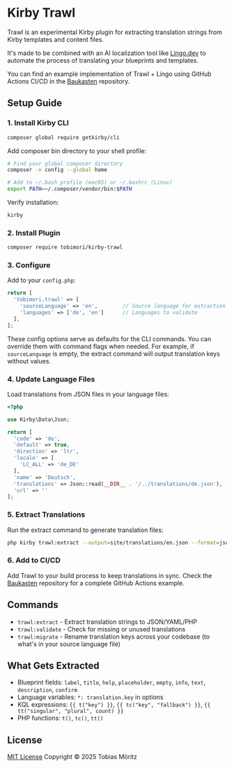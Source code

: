# Kirby Trawl

Trawl is an experimental Kirby plugin for extracting translation strings from Kirby templates and content files.

It's made to be combined with an AI localization tool like [Lingo.dev](https://lingo.dev/en) to automate the process of translating your blueprints and templates.

You can find an example implementation of Trawl + Lingo using GitHub Actions CI/CD in the [Baukasten](https://github.com/tobimori/kirby-baukasten) repository.

## Setup Guide

### 1. Install Kirby CLI

```bash
composer global require getkirby/cli
```

Add composer bin directory to your shell profile:

```bash
# Find your global composer directory
composer -n config --global home

# Add to ~/.bash_profile (macOS) or ~/.bashrc (Linux)
export PATH=~/.composer/vendor/bin:$PATH
```

Verify installation:

```bash
kirby
```

### 2. Install Plugin

```bash
composer require tobimori/kirby-trawl
```

### 3. Configure

Add to your `config.php`:

```php
return [
  'tobimori.trawl' => [
    'sourceLanguage' => 'en',        // Source language for extraction (leave empty to output just keys)
    'languages' => ['de', 'en']      // Languages to validate
  ],
];
```

These config options serve as defaults for the CLI commands. You can override them with command flags when needed. For example, if `sourceLanguage` is empty, the extract command will output translation keys without values.

### 4. Update Language Files

Load translations from JSON files in your language files:

```php
<?php

use Kirby\Data\Json;

return [
  'code' => 'de',
  'default' => true,
  'direction' => 'ltr',
  'locale' => [
    'LC_ALL' => 'de_DE'
  ],
  'name' => 'Deutsch',
  'translations' => Json::read(__DIR__ . '/../translations/de.json'),
  'url' => ''
];
```

### 5. Extract Translations

Run the extract command to generate translation files:

```bash
php kirby trawl:extract --output=site/translations/en.json --format=json
```

### 6. Add to CI/CD

Add Trawl to your build process to keep translations in sync. Check the [Baukasten](https://github.com/tobimori/kirby-baukasten) repository for a complete GitHub Actions example.

## Commands

- `trawl:extract` - Extract translation strings to JSON/YAML/PHP
- `trawl:validate` - Check for missing or unused translations
- `trawl:migrate` - Rename translation keys across your codebase (to what's in your source language file)

## What Gets Extracted

- Blueprint fields: `label`, `title`, `help`, `placeholder`, `empty`, `info`, `text`, `description`, `confirm`
- Language variables: `*: translation.key` in options
- KQL expressions: `{{ t("key") }}`, `{{ tc("key", "fallback") }}`, `{{ tt("singular", "plural", count) }}`
- PHP functions: `t()`, `tc()`, `tt()`

## License

[MIT License](./LICENSE)
Copyright © 2025 Tobias Möritz
